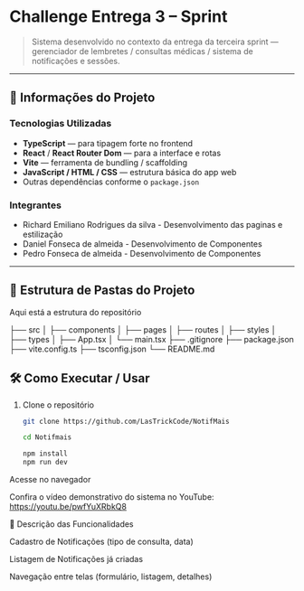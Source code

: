 # Challenge Entrega 3 – Sprint

> Sistema desenvolvido no contexto da entrega da terceira sprint — gerenciador de lembretes / consultas médicas / sistema de notificações e sessões.

---

## 📌 Informações do Projeto

### Tecnologias Utilizadas

- **TypeScript** — para tipagem forte no frontend  
- **React** / **React Router Dom** — para a interface e rotas  
- **Vite** — ferramenta de bundling / scaffolding  
- **JavaScript / HTML / CSS** — estrutura básica do app web  
- Outras dependências conforme o `package.json`  

### Integrantes

- Richard Emiliano Rodrigues da silva - Desenvolvimento das paginas e estilização 
- Daniel Fonseca de almeida - Desenvolvimento de Componentes 
- Pedro Fonseca de almeida - Desenvolvimento de Componentes 


---

## 📁 Estrutura de Pastas do Projeto

Aqui está a estrutura do repositório 

├── src
│ ├── components
│ ├── pages
│ ├── routes
│ ├── styles
│ ├── types
│ ├── App.tsx
│ └── main.tsx
├── .gitignore
├── package.json
├── vite.config.ts
├── tsconfig.json
└── README.md

## 🛠 Como Executar / Usar

1. Clone o repositório  
   ```bash
   git clone https://github.com/LasTrickCode/NotifMais

   cd Notifmais

   npm install
   npm run dev

  Acesse no navegador

 
  Confira o vídeo demonstrativo do sistema no YouTube:
   https://youtu.be/pwfYuXRbkQ8

  📝 Descrição das Funcionalidades

  Cadastro de Notificações (tipo de consulta, data)

  Listagem de Notificações já criadas

  Navegação entre telas (formulário, listagem, detalhes)
